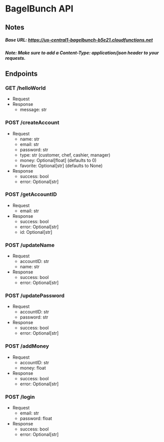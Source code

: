 # BagelBunch API

## Notes
##### Base URL: https://us-central1-bagelbunch-b5e21.cloudfunctions.net
##### Note: Make sure to add a Content-Type: application/json header to your requests.

## Endpoints

### GET /helloWorld
* Request
* Response
    * message: str
    
### POST /createAccount
* Request
    * name: str
    * email: str
    * password: str
    * type: str (customer, chef, cashier, manager)
    * money: Optional[float] (defaults to 0)
    * favorite: Optional[str] (defaults to None)
* Response
    * success: bool
    * error: Optional[str]
    
### POST /getAccountID
* Request
    * email: str
* Response
    * success: bool
    * error: Optional[str]
    * id: Optional[str]

### POST /updateName
* Request
    * accountID: str
    * name: str
* Response
    * success: bool
    * error: Optional[str]

### POST /updatePassword
* Request
    * accountID: str
    * password: str
* Response
    * success: bool
    * error: Optional[str]

### POST /addMoney
* Request
    * accountID: str
    * money: float
* Response
    * success: bool
    * error: Optional[str]

### POST /login
* Request
    * email: str
    * password: float
* Response
    * success: bool
    * error: Optional[str]
